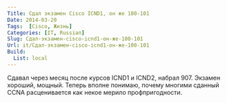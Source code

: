 ```yaml
---
Title: Сдал экзамен Cisco ICND1, он же 100-101
Date: 2014-03-20
Tags:  [Cisco, Жизнь]
Categories: [IT, Russian]
Slug: Сдал-экзамен-cisco-icnd1-он-же-100-101
Url: it/Сдал-экзамен-cisco-icnd1-он-же-100-101
Build:
  List: local
---
```


Сдавал через месяц после курсов ICND1 и ICND2, набрал 907.
Экзамен хороший, мощный. Теперь вполне понимаю,
почему многими сданный CCNA расценивается как некое мерило
профпригодности.

